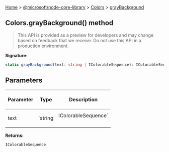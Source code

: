 [Home](./index) &gt; [@microsoft/node-core-library](./node-core-library.md) &gt; [Colors](./node-core-library.colors.md) &gt; [grayBackground](./node-core-library.colors.graybackground.md)

## Colors.grayBackground() method

> This API is provided as a preview for developers and may change based on feedback that we receive. Do not use this API in a production environment.
> 

<b>Signature:</b>

```typescript
static grayBackground(text: string | IColorableSequence): IColorableSequence;
```

## Parameters

|  <p>Parameter</p> | <p>Type</p> | <p>Description</p> |
|  --- | --- | --- |
|  <p>text</p> | <p>`string | IColorableSequence`</p> |  |

<b>Returns:</b>

`IColorableSequence`

